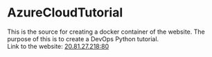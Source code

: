 # AzureCloudTutorial
This is the source for creating a docker container of the website. The purpose of this is to create a DevOps Python tutorial. \
Link to the website: [20.81.27.218:80](http://20.81.27.218/)
